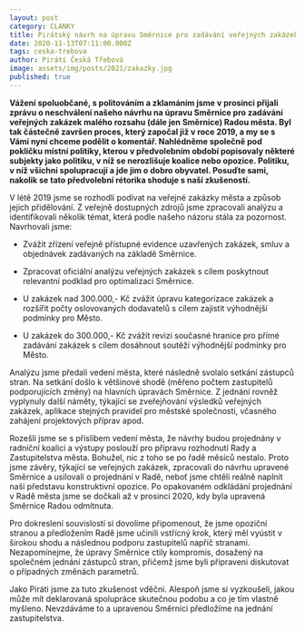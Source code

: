 ```yaml
---
layout: post
category: CLANKY
title: Pirátský návrh na úpravu Směrnice pro zadávání veřejných zakázek malého rozsahu byl odmítnut
date: 2020-11-13T07:11:00.000Z
tags: ceska-trebova
author: Piráti Česká Třebová
image: assets/img/posts/2021/zakazky.jpg
published: true
---
```

**Vážení spoluobčané,
s politováním a zklamáním jsme v prosinci přijali zprávu o neschválení našeho návrhu na úpravu Směrnice pro zadávání veřejných zakázek malého rozsahu (dále jen Směrnice) Radou města. Byl tak částečně završen proces, který započal již v roce 2019, a my se s Vámi nyní chceme podělit o komentář. Nahlédněme společně pod pokličku místní politiky, kterou v předvolebním období popisovaly některé subjekty jako politiku, v níž se nerozlišuje koalice nebo opozice. Politiku, v níž všichni spolupracují a jde jim o dobro obyvatel. Posuďte sami, nakolik se tato předvolební rétorika shoduje s naší zkušeností.**

V létě 2019 jsme se rozhodli podívat na veřejné zakázky města a způsob jejich přidělování. Z veřejně dostupných zdrojů jsme zpracovali analýzu a identifikovali několik témat, která podle našeho názoru stála za pozornost. Navrhovali jsme:

-   Zvážit zřízení veřejně přístupné evidence uzavřených zakázek, smluv a objednávek zadávaných na základě Směrnice.
    
-   Zpracovat oficiální analýzu veřejných zakázek s cílem poskytnout relevantní podklad pro optimalizaci Směrnice.
    
-   U zakázek nad 300.000,- Kč zvážit úpravu kategorizace zakázek a rozšířit počty oslovovaných dodavatelů s cílem zajistit výhodnější podmínky pro Město.
    
-   U zakázek do 300.000,- Kč zvážit revizi současné hranice pro přímé zadávání zakázek s cílem dosáhnout soutěží výhodnější podmínky pro Město.
    

Analýzu jsme předali vedení města, které následně svolalo setkání zástupců stran. Na setkání došlo k většinové shodě (měřeno počtem zastupitelů podporujících změny) na hlavních úpravách Směrnice. Z jednání rovněž vyplynuly další náměty, týkající se zveřejňování výsledků veřejných zakázek, aplikace stejných pravidel pro městské společnosti, včasného zahájení projektových příprav apod.

Rozešli jsme se s příslibem vedení města, že návrhy budou projednány v radniční koalici a výstupy poslouží pro přípravu rozhodnutí Rady a Zastupitelstva města. Bohužel, nic z toho se po řadě měsíců nestalo. Proto jsme závěry, týkající se veřejných zakázek, zpracovali do návrhu upravené Směrnice a usilovali o projednání v Radě, neboť jsme chtěli reálně naplnit naši představu konstruktivní opozice. Po opakovaném odkládání projednání v Radě města jsme se dočkali až v prosinci 2020, kdy byla upravená Směrnice Radou odmítnuta.

Pro dokreslení souvislostí si dovolíme připomenout, že jsme opoziční stranou a předložením Radě jsme učinili vstřícný krok, který měl vyústit v širokou shodu a následnou podporu zastupitelů napříč stranami. Nezapomínejme, že úpravy Směrnice ctily kompromis, dosažený na společném jednání zástupců stran, přičemž jsme byli připraveni diskutovat o případných změnách parametrů.

Jako Piráti jsme za tuto zkušenost vděčni. Alespoň jsme si vyzkoušeli, jakou může mít deklarovaná spolupráce skutečnou podobu a co je tím vlastně myšleno. Nevzdáváme to a upravenou Směrnici předložíme na jednání zastupitelstva.
